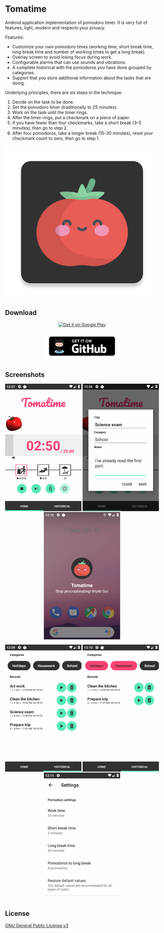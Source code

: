 # Tomatime
Android application implementation of pomodoro timer. It is very full of features, light, modern and respects your privacy.

Features:
* Customize your own pomodoro times (working time, short break time, long break time and number of working times to get a long break).
* Overlay screen to avoid losing focus during work.
* Configurable alarms that can use sounds and vibrations.
* A complete historical with the pomodoros you have done grouped by categories.
* Support that you store additional information about the tasks that are doing.

Underlying principles, there are six steps in the technique:
1. Decide on the task to be done.
2. Set the pomodoro timer (traditionally to 25 minutes).
3. Work on the task until the timer rings.
4. After the timer rings, put a checkmark on a piece of paper.
5. If you have fewer than four checkmarks, take a short break (3–5 minutes), then go to step 2.
6. After four pomodoros, take a longer break (15–30 minutes), reset your checkmark count to zero, then go to step 1.


<p align="center">
  <img src="dev/icon.png?raw=true" alt="Permissions Watcher"/>
</p>

## Download

<p align="center"><a href="https://play.google.com/store/apps/details?id=io.github.nfdz.tomatime">
  <img width="250" src="https://play.google.com/intl/en_us/badges/images/generic/en_badge_web_generic.png?raw=true" alt="Get it on Google Play"/>
</a></p>

<p align="center"><a href="https://github.com/nfdz/tomatime/releases">
  <img width="250" src="dev/githubBadge.png?raw=true" alt="Get it on Github"/>
</a></p>

## Screenshots

<p align="center">
  <img src="dev/screenshots/en_1.png?raw=true" width="250" alt="Pomodoro working"/>
  <img src="dev/screenshots/en_2.png?raw=true" width="250" alt="Extra information"/>
  <img src="dev/screenshots/en_3.png?raw=true" width="250" alt="Pomodoro long break"/>
</p>
<p align="center">
  <img src="dev/screenshots/en_4.png?raw=true" width="250" alt="Pomodoro End"/>
  <img src="dev/screenshots/en_5.png?raw=true" width="250" alt="Records"/>
  <img src="dev/screenshots/en_6.png?raw=true" width="250" alt="Settings"/>
</p>

## License

[GNU General Public License v3](https://www.gnu.org/licenses/gpl-3.0.en.html "GNU General Public License v3")
